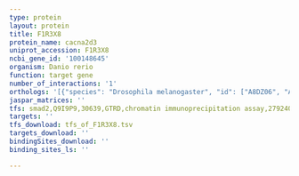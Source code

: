 ```yaml
---
type: protein
layout: protein
title: F1R3X8
protein_name: cacna2d3
uniprot_accession: F1R3X8
ncbi_gene_id: '100148645'
organism: Danio rerio
function: target gene
number_of_interactions: '1'
orthologs: '[{"species": "Drosophila melanogaster", "id": ["A8DZ06", "A0A0B4K7P4"]}]'
jaspar_matrices: ''
tfs: smad2,Q9I9P9,30639,GTRD,chromatin immunoprecipitation assay,27924024%5Buid%5D,No
targets: ''
tfs_download: tfs_of_F1R3X8.tsv
targets_download: ''
bindingSites_download: ''
binding_sites_ls: ''

---
```

